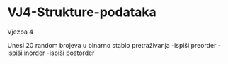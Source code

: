 # VJ4-Strukture-podataka
Vjezba 4

Unesi 20 random brojeva u binarno stablo pretraživanja
-ispiši preorder
-ispiši inorder
-ispiši postorder
